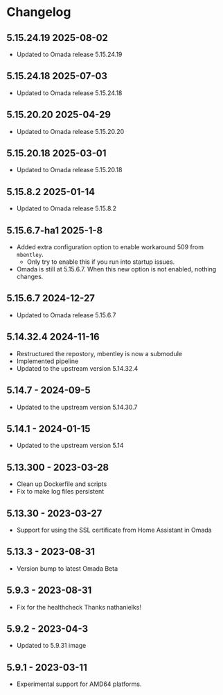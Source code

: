 # Changelog

## 5.15.24.19 2025-08-02

- Updated to Omada release 5.15.24.19

## 5.15.24.18 2025-07-03

- Updated to Omada release 5.15.24.18

## 5.15.20.20 2025-04-29

- Updated to Omada release 5.15.20.20

## 5.15.20.18 2025-03-01

- Updated to Omada release 5.15.20.18

## 5.15.8.2 2025-01-14

- Updated to Omada release 5.15.8.2

## 5.15.6.7-ha1 2025-1-8

- Added extra configuration option to enable workaround 509 from `mbentley`.
  - Only try to enable this if you run into startup issues.
- Omada is still at 5.15.6.7. When this new option is not enabled, nothing changes.

## 5.15.6.7 2024-12-27

- Updated to Omada release 5.15.6.7

## 5.14.32.4 2024-11-16

- Restructured the repostory, mbentley is now a submodule
- Implemented pipeline
- Updated to the upstream version 5.14.32.4

## 5.14.7 - 2024-09-5

- Updated to the upstream version 5.14.30.7

## 5.14.1 - 2024-01-15

- Updated to the upstream version 5.14

## 5.13.300 - 2023-03-28

- Clean up Dockerfile and scripts
- Fix to make log files persistent

## 5.13.30 - 2023-03-27

- Support for using the SSL certificate from Home Assistant in Omada

## 5.13.3 - 2023-08-31

- Version bump to latest Omada Beta

## 5.9.3 - 2023-08-31

- Fix for the healthcheck Thanks nathanielks!

## 5.9.2 - 2023-04-3

- Updated to 5.9.31 image

## 5.9.1 - 2023-03-11

- Experimental support for AMD64 platforms.
